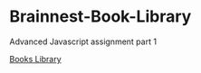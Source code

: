 # Brainnest-Book-Library
Advanced Javascript assignment part 1

[Books Library](https://chadikoberssy.github.io/Brainnest-Book-Library/)
